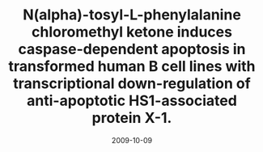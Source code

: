 ---
link: https://dx.doi.org/10.1074/jbc.M109.027912
journal: The Journal of biological chemistry
title: N(alpha)-tosyl-L-phenylalanine chloromethyl ketone induces caspase-dependent apoptosis in transformed human B cell lines with transcriptional down-regulation of anti-apoptotic HS1-associated protein X-1.
date: 2009-10-09
authors: Jitkaew, S, Trebinska, A, Grzybowska, E, Carlsson, G, Nordström, A, Lehtiö, J, Fröjmark, AS, Dahl, N, Fadeel, B
---